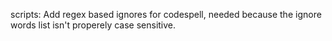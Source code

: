 scripts: Add regex based ignores for codespell, needed because the ignore words
list isn't properely case sensitive.
